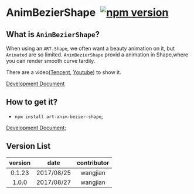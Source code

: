 # AnimBezierShape  [![npm version](https://d25lcipzij17d.cloudfront.net/badge.svg?id=js&type=6&v=1.0.0&x2=0)](https://www.npmjs.com/package/art-anim-bezier-shape)

## What is `AnimBezierShape`?

When using an `ART.Shape`, we often want a beauty animation on it, but `Animated` are so limited.
`AnimBezierShape` provid a animation in Shape,where you can render smooth curve tardily.

There are a video([Tencent][3], [Youtube][2]) to show it.

[Development Document][5]

## How to get it?
*  `npm install art-anim-bezier-shape`;

[Development Document][5];
## Version List
 version | date | contributor |
:-:|:-:|:-:|
0.1.23|2017/08/25|wangjian
1.0.0|2017/08/27|wangjian

[1]:https://github.com/jiarWang/AnimBezierShape/blob/master/AnimBezierShape/src/component/AnimBezierShape.js
[2]:https://www.youtube.com/watch?v=BrToj99cEHo&feature=youtu.be
[3]:https://v.qq.com/x/page/v054279dial.html
[4]:https://github.com/jiarWang/AnimBezierShape/blob/master/AnimBezierShape/android/app/app-release.apk
[5]:./Doc/1.1.0.md
